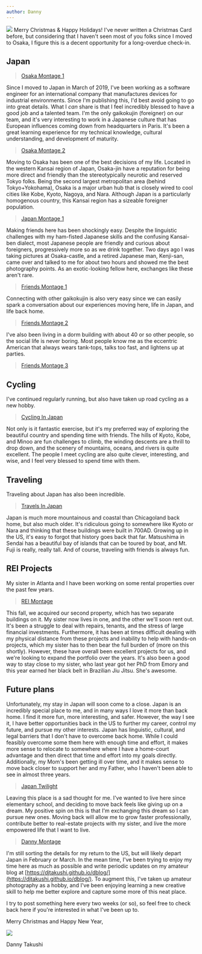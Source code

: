 ```yaml
---
author: Danny
---
```


<img class="img-m" src="https://live.staticflickr.com/65535/51782654475_99dc62611d_z.jpg">
Merry Christmas & Happy Holidays!  I've never written a Christmas Card before, but considering that I haven't seen most of you folks since I moved to Osaka, I figure this is a decent opportunity for a long-overdue check-in.


## Japan
<div class="img-m">
<blockquote class="imgur-embed-pub" lang="en" data-id="a/mVrdZKe"  ><a href="//imgur.com/a/mVrdZKe">Osaka Montage 1</a></blockquote><script async src="//s.imgur.com/min/embed.js" charset="utf-8"></script>
</div>

Since I moved to Japan in March of 2019, I've been working as a software engineer for an international company that manufactures devices for industrial environments.  Since I'm publishing this, I'd best avoid going to go into great details.  What I *can* share is that I feel incredibly blessed to have a good job and a talented team.  I'm the only gaikokujin (foreigner) on our team, and it's very interesting to work in a Japanese culture that has European influences coming down from headquarters in Paris.  It's been a great learning experience for my technical knowledge, cultural understanding, and development of maturity.

<div class="img-m">
<blockquote class="imgur-embed-pub" lang="en" data-id="a/T5gYWPY"  ><a href="//imgur.com/a/T5gYWPY">Osaka Montage 2</a></blockquote><script async src="//s.imgur.com/min/embed.js" charset="utf-8"></script>
</div>

Moving to Osaka has been one of the best decisions of my life.  Located in the western Kansai region of Japan, Osaka-jin have a reputation for being more direct and friendly than the stereotypically neurotic and reserved Tokyo folks.  Being the second largest metropolitan area (behind Tokyo+Yokohama), Osaka is a major urban hub that is closely wired to cool cities like Kobe, Kyoto, Nagoya, and Nara.  Although Japan is a particularly homogenous country, this Kansai region has a sizeable foreigner population.

<div class="img-m">
<blockquote class="imgur-embed-pub" lang="en" data-id="a/I7bOxkC"  ><a href="//imgur.com/a/I7bOxkC">Japan Montage 1</a></blockquote><script async src="//s.imgur.com/min/embed.js" charset="utf-8"></script>
</div>

Making friends here has been shockingly easy.  Despite the linguistic challenges with my ham-fisted Japanese skills and the confusing Kansai-ben dialect, most Japanese people are friendly and curious about foreigners, progressively more so as we drink together.  Two days ago I was taking pictures at Osaka-castle, and a retired Japanese man, Kenji-san, came over and talked to me for about two hours and showed me the best photography points.  As an exotic-looking fellow here, exchanges like these aren't rare.

<div class="img-m">
<blockquote class="imgur-embed-pub" lang="en" data-id="a/kQSezv0"  ><a href="//imgur.com/a/kQSezv0">Friends Montage 1</a></blockquote><script async src="//s.imgur.com/min/embed.js" charset="utf-8"></script>
</div>

Connecting with other gaikokujin is also very easy since we can easily spark a conversation about our experiences moving here, life in Japan, and life back home.  

<div class="img-m">
<blockquote class="imgur-embed-pub" lang="en" data-id="a/2sJz12E"  ><a href="//imgur.com/a/2sJz12E">Friends Montage 2</a></blockquote><script async src="//s.imgur.com/min/embed.js" charset="utf-8"></script>
</div>

I've also been living in a dorm building with about 40 or so other people, so the social life is never boring.  Most people know me as the eccentric American that always wears tank-tops, talks too fast, and lightens up at parties.

<div class="img-m">
<blockquote class="imgur-embed-pub" lang="en" data-id="a/QrRGhGL"  ><a href="//imgur.com/a/QrRGhGL">Friends Montage 3</a></blockquote><script async src="//s.imgur.com/min/embed.js" charset="utf-8"></script>
</div>

## Cycling

I've continued regularly running, but also have taken up road cycling as a new hobby.

<div class="img-m">
<blockquote class="imgur-embed-pub" lang="en" data-id="a/LJ66GQE"  ><a href="//imgur.com/a/LJ66GQE">Cycling In Japan</a></blockquote><script async src="//s.imgur.com/min/embed.js" charset="utf-8"></script>
</div>

Not only is it fantastic exercise, but it's my preferred way of exploring the beautiful country and spending time with friends.  The hills of Kyoto, Kobe, and Minoo are fun challenges to climb, the winding descents are a thrill to drop down, and the scenery of mountains, oceans, and rivers is quite excellent.  The people I meet cycling are also quite clever, interesting, and wise, and I feel very blessed to spend time with them.

## Traveling

Traveling about Japan has also been incredible.

<div class="img-m">
<blockquote class="imgur-embed-pub" lang="en" data-id="a/VQkUV4x"  ><a href="//imgur.com/a/VQkUV4x">Travels In Japan</a></blockquote><script async src="//s.imgur.com/min/embed.js" charset="utf-8"></script>
</div>

Japan is much more mountainous and coastal than Chicagoland back home, but also much older.  It's ridiculous going to somewhere like Kyoto or Nara and thinking that these buildings were built in 700AD.  Growing up in the US, it's easy to forgot that history goes back that far.  Matsushima in Sendai has a beautiful bay of islands that can be toured by boat, and Mt. Fuji is really, really tall.  And of course, traveling with friends is always fun.

## REI Projects

My sister in Atlanta and I have been working on some rental properties over the past few years.  

<div class="img-m">
<blockquote class="imgur-embed-pub" lang="en" data-id="a/Z1wVaa8"  ><a href="//imgur.com/a/Z1wVaa8">REI Montage</a></blockquote><script async src="//s.imgur.com/min/embed.js" charset="utf-8"></script>
</div>

This fall, we acquired our second property, which has two separate buildings on it.  My sister now lives in one, and the other we'll soon rent out.  It's been a struggle to deal with repairs, tenants, and the stress of large financial investments.  Furthermore, it has been at times difficult dealing with my physical distance from these projects and inability to help with hands-on projects, which my sister has to then bear the full burden of (more on this shortly).  However, these have overall been excellent projects for us, and we're looking to expand the portfolio over the years.  It's also been a good way to stay close to my sister, who last year got her PhD from Emory and this year earned her black belt in Brazilian Jiu Jitsu.  She's awesome.

## Future plans

Unfortunately, my stay in Japan will soon come to a close.  Japan is an incredibly special place to me, and in many ways I love it more than back home.  I find it more fun, more interesting, and safer.  However, the way I see it, I have better opportunities back in the US to further my career, control my future, and pursue my other interests.  Japan has linguistic, cultural, and legal barriers that I don't have to overcome back home.  While I could feasibly overcome some them here with enough time and effort, it makes more sense to relocate to somewhere where I have a home-court advantage and then direct that time and effort into my goals directly.  Additionally, my Mom's been getting ill over time, and it makes sense to move back closer to support her and my Father, who I haven't been able to see in almost three years.

<div class="img-m">
<blockquote class="imgur-embed-pub" lang="en" data-id="a/gBTTPr0"  ><a href="//imgur.com/a/gBTTPr0">Japan Twilight</a></blockquote><script async src="//s.imgur.com/min/embed.js" charset="utf-8"></script>
</div>

Leaving this place is a sad thought for me.  I've wanted to live here since elementary school, and deciding to move back feels like giving up on a dream.  My positive spin on this is that I'm exchanging this dream so I can pursue new ones.  Moving back will allow me to grow faster professionally, contribute better to real-estate projects with my sister, and live the more empowered life that I want to live.

<div class="img-m">
<blockquote class="imgur-embed-pub" lang="en" data-id="a/vJT656l"  ><a href="//imgur.com/a/vJT656l">Danny Montage</a></blockquote><script async src="//s.imgur.com/min/embed.js" charset="utf-8"></script>
</div>

I'm still sorting the details for my return to the US, but will likely depart Japan in February or March.  In the mean time, I've been trying to enjoy my time here as much as possible and write periodic updates on my amateur blog at [https://djtakushi.github.io/dblog/](https://djtakushi.github.io/dblog/).  To augment this, I've taken up amateur photography as a hobby, and I've been enjoying learning a new creative skill to help me better explore and capture some more of this neat place.

I try to post something here every two weeks (or so), so feel free to check back here if you're interested in what I've been up to.

Merry Christmas and Happy New Year,

<img class="img-m" src="https://live.staticflickr.com/65535/51782413989_2fbbd148b0_n.jpg">

Danny Takushi
